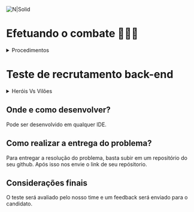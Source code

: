 ![N|Solid](https://aberto.com.br/wp-content/uploads/2018/01/aberto_logo_branco.png)

# Efetuando o combate 🥊🥊🥊

<details>
  <summary>Procedimentos</summary>
  Após o start da aplicação e o MongoDb devidamente conectado.
  Utiliza-se o Postman conforme as imagens:
  
<h3> Para cadastro do Herói 🥋 </h3> 
  
  ![cadastroHeroi](https://user-images.githubusercontent.com/72419533/154506935-6aa7f4af-2774-4ddd-b5cc-cb66a4da894c.PNG)
  
  <h3> Para cadastro do Vilão 🥋 </h3> 
   
  ![cadastroVilao](https://user-images.githubusercontent.com/72419533/154507028-863ed4b7-f3d3-4843-aa75-f8b083fe0048.PNG)
  
 <h3> Realização do combate 🤼‍♀️ </h3> 
  
![combate](https://user-images.githubusercontent.com/72419533/154507076-22ae017e-b374-48e8-824c-40effc7fd504.PNG)

  
</details>

# Teste de recrutamento back-end

<details>
  <summary>Heróis Vs Vilões</summary>
  
 ### Objetivo do teste: 
  - Analisar e compreender o funcionamento da aplicação existente; 
  - Checar se regras e critérios de aceites estão sendo atendidos; 
  - Aplicar boas práticas de desenvolvimento de software; 

 ### Cadastro do personagem: 
 Serão disponibilizados endpoints para o cadastro de heróis ou vilões dos universos Marvel ou DC. 
 
 Regras de negócio:

- O personagem deverá pertencer apenas a um dos universos (Marvel ou DC); 
- Validar se o personagem possui ao menos um poder; 
- O valor do poder do personagem deverá ser maior que zero; 
- Validar se o personagem possui ao menos um ponto fraco;  
- O valor do dano do ponto fraco deverá ser maior que zero; 
- A vida do personagem deve ser um valor maior que zero; 
- Os campos de textos não poderão ter mais que 100 caracteres; 
- Validar se os campos textos foram informados, não sendo possível informar apenas caracteres especiais ou espaços em branco; 

### Funcionamento de combate: 

No endpoint de combate, deverá ser informado os identificadores de dois personagens que irão combater entre si, sendo obrigatório informar um herói e um vilão. 

A batalha consiste em rodadas de ataques, onde em cada rodada um personagem causa um dano ao seu adversário, a batalha só termina quando um dos personagens ou ambos tenham o contador de vida zerado. 

O retorno do endpoint de combate deverá conter a quantidade de rodadas de ataques que aconteceram, a quantidade de vida que restou em cada personagem e se o personagem está vivo ou morto. 


Regras de negócio: 

- Personagens de universos diferentes não poderão batalhar entre si;
Exemplo: Spider-Man (Marvel) Vs Lex Luthor (DC) 
- Personagens que irão batalhar deverão estar previamente cadastrados; 
- A vida restante do personagem não pode ser menor que zero, quando este tiver o status de morto; 
    
</details>

## Onde e como desenvolver? 
Pode ser desenvolvido em qualquer IDE.

## Como realizar a entrega do problema? 

Para entregar a resolução do problema, basta subir em um repositório do seu github. Após isso nos envie o link de seu repósitorio. 

## Considerações finais
O teste será avaliado pelo nosso time e um feedback será enviado para o candidato.
